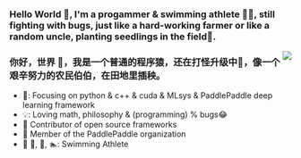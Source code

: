 ### Hello World 👋, I'm a progammer & swimming athlete 🏊‍♂️, still fighting with bugs, just like a hard-working farmer or like a random uncle, planting seedlings in the field🌵.

<!--
**Joejiong/Joejiong** is a ✨ _special_ ✨ repository because its `README.md` (this file) appears on your GitHub profile.

Here are some ideas to get you started:

- 🔭 I’m currently working on Baidu PaddlePaddle
- 🌱 I’m currently learning MLsys and AI algos
- 🤔 I’m looking for help with phd
- 💬 Ask me about ...
- 📫 How to reach me: ...
- 😄 Pronouns: ...
- ⚡ Fun fact: ...
-->

<img align="right" src="https://github-readme-stats.vercel.app/api?username=Joejiong&theme=radical&show_icons=true&icon_color=BE1D2B&text_color=518096&bg_color=ffffff" />


<!--
[![Anurag's github stats](https://github-readme-stats.vercel.app/api?username=Joejiong)](https://github.com/Joejiong/github-readme-stats)
<img align="right" src="https://github-readme-stats.vercel.app/api?username=Joejiong&theme=cobalt&show_icons=true&bg_color=ffffff&hide_title=false" />
<img align="right" src="https://github-readme-stats.vercel.app/api?username=Joejiong&theme=cobalt&show_icons=true />
[![Joejiong's github stats](https://github-readme-stats.vercel.app/api?username=Joejiong&theme=cobalt&show_icons=true)](https://github.com/Joejiong/github-readme-stats)
-->

### 你好，世界 👋，我是一个普通的程序猿，还在打怪升级中🌵，像一个艰辛努力的农民伯伯，在田地里插秧。

- 🌱: Focusing on python & c++ & cuda & MLsys & PaddlePaddle deep learning framework
- 💡: Loving math, philosophy & (programming) % bugs😂
- :hammer: Contributor of open source frameworks
- :ram: Member of the PaddlePaddle organization 
- :meat_on_bone: 🏀, 🥦, 🏊‍:  Swimming Athlete 
